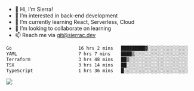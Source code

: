 - 👋 Hi, I’m Sierra!
- 👀 I’m interested in back-end development
- 🌱 I’m currently learning React, Serverless, Cloud
- 💞️ I’m looking to collaborate on learning
- 📫 Reach me via git@sierrac.dev

<!--START_SECTION:waka-->

```txt
Go                         16 hrs 2 mins   █████████▓░░░░░░░░░░░░░░░   38.87 %
YAML                       7 hrs 7 mins    ████▒░░░░░░░░░░░░░░░░░░░░   17.25 %
Terraform                  3 hrs 48 mins   ██▒░░░░░░░░░░░░░░░░░░░░░░   09.21 %
TSX                        3 hrs 14 mins   ██░░░░░░░░░░░░░░░░░░░░░░░   07.85 %
TypeScript                 1 hrs 36 mins   █░░░░░░░░░░░░░░░░░░░░░░░░   03.87 %
```

<!--END_SECTION:waka-->


![](https://hit.yhype.me/github/profile?user_id=7351311)
